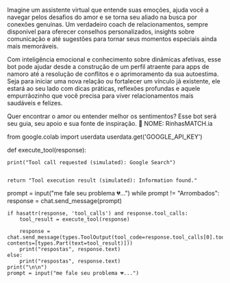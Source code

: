 Imagine um assistente virtual que entende suas emoções, ajuda você a navegar pelos desafios do amor e se torna seu aliado na busca por conexões genuínas. Um verdadeiro coach de relacionamentos, sempre disponível para oferecer conselhos personalizados, insights sobre comunicação e até sugestões para tornar seus momentos especiais ainda mais memoráveis.

Com inteligência emocional e conhecimento sobre dinâmicas afetivas, esse bot pode ajudar desde a construção de um perfil atraente para apps de namoro até a resolução de conflitos e o aprimoramento da sua autoestima. Seja para iniciar uma nova relação ou fortalecer um vínculo já existente, ele estará ao seu lado com dicas práticas, reflexões profundas e aquele empurrãozinho que você precisa para viver relacionamentos mais saudáveis e felizes.

Quer encontrar o amor ou entender melhor os sentimentos? Esse bot será seu guia, seu apoio e sua fonte de inspiração. 💙
NOME: RinhasMATCH.ia







from google.colab import userdata
userdata.get('GOOGLE_API_KEY')



def execute_tool(response):
   
    print("Tool call requested (simulated): Google Search")
   
 
    return "Tool execution result (simulated): Information found."

prompt = input("me fale seu problema 💔...")
while prompt != "Arrombados":
    response = chat.send_message(prompt)
   
    if hasattr(response, 'tool_calls') and response.tool_calls:
        tool_result = execute_tool(response)
    
        response = chat.send_message(types.ToolOutput(tool_code=response.tool_calls[0].tool_code, contents=[types.Part(text=tool_result)]))
        print("respostas", response.text)
    else:
        print("respostas", response.text)
    print("\n\n")
    prompt = input("me fale seu problema 💔...")
  
